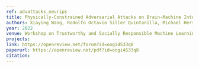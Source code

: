 ```yaml
---
ref: advattacks_neurips
title: Physically-Constrained Adversarial Attacks on Brain-Machine Interfaces
authors: Xiaying Wang, Rodolfo Octavio Siller Quintanilla, Michael Hersche, Luca Benini, Gagandeep Singh
year: 2022
venue: Workshop on Trustworthy and Socially Responsible Machine Learning at NeurIPS 2022
projects:
link: https://openreview.net/forum?id=oogi4S33q8
paperurl: https://openreview.net/pdf?id=oogi4S33q8
citation: 
---
```

